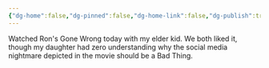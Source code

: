 ```yaml
---
{"dg-home":false,"dg-pinned":false,"dg-home-link":false,"dg-publish":true,"tags":["dgblip"],"disabled rules":["yaml-title","yaml-title-alias","file-name-heading"],"title":"philipp on mastodon @ 2023-04-09","created-date":"2023-04-09T19:36:47","id":110170538468720000,"updated-date":"2025-05-02T08:50:43","dg-path":"blips/110170538468720003.md","permalink":"/blips/110170538468720003/","dgPassFrontmatter":true}
---
```



Watched Ron's Gone Wrong today with my elder kid. We both liked it, though my daughter had zero understanding why the social media nightmare depicted in the movie should be a Bad Thing.



